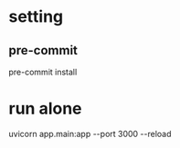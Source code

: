 # setting

## pre-commit

pre-commit install

# run alone

uvicorn app.main:app --port 3000 --reload
